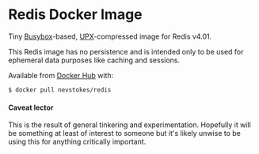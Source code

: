 # Redis Docker Image

Tiny [Busybox](https://www.busybox.net)-based, [UPX](https://upx.github.io)-compressed image for Redis v4.01.

This Redis image has no persistence and is intended only to be used for ephemeral data purposes like caching and sessions.

Available from [Docker Hub](https://hub.docker.com/r/nevstokes/redis/) with:

    $ docker pull nevstokes/redis

#### Caveat lector
This is the result of general tinkering and experimentation. Hopefully it will be something at least of interest to someone but it's likely unwise to be using this for anything critically important.
